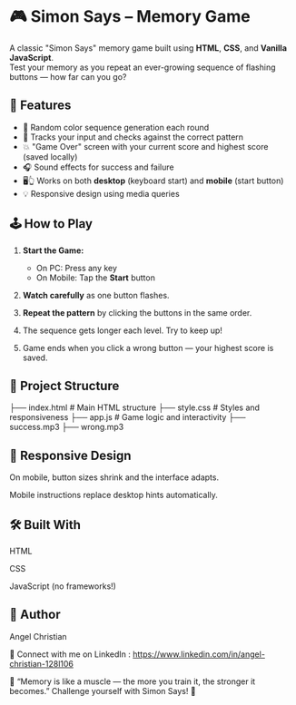 # 🎮 Simon Says – Memory Game

A classic "Simon Says" memory game built using **HTML**, **CSS**, and **Vanilla JavaScript**.  
Test your memory as you repeat an ever-growing sequence of flashing buttons — how far can you go?

## 🚀 Features

- 🔢 Random color sequence generation each round
- 🧠 Tracks your input and checks against the correct pattern
- 💥 "Game Over" screen with your current score and highest score (saved locally)
- 🎧 Sound effects for success and failure
- 🖥️👆 Works on both **desktop** (keyboard start) and **mobile** (start button)
- 💡 Responsive design using media queries

## 🕹️ How to Play

1. **Start the Game:**
   - On PC: Press any key
   - On Mobile: Tap the **Start** button

2. **Watch carefully** as one button flashes.

3. **Repeat the pattern** by clicking the buttons in the same order.

4. The sequence gets longer each level. Try to keep up!

5. Game ends when you click a wrong button — your highest score is saved.

## 📂 Project Structure

├── index.html       # Main HTML structure
├── style.css        # Styles and responsiveness
├── app.js           # Game logic and interactivity
├── success.mp3
├── wrong.mp3

## 📱 Responsive Design

On mobile, button sizes shrink and the interface adapts.

Mobile instructions replace desktop hints automatically.

## 🛠️ Built With

HTML

CSS

JavaScript (no frameworks!)

## 🧠 Author

Angel Christian

🔗 Connect with me on LinkedIn : https://www.linkedin.com/in/angel-christian-128l106

🧠 “Memory is like a muscle — the more you train it, the stronger it becomes.”
Challenge yourself with Simon Says! 💪

